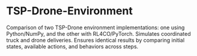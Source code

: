 # TSP-Drone-Environment
Comparison of two TSP-Drone environment implementations: one using Python/NumPy, and the other with RL4CO/PyTorch. Simulates coordinated truck and drone deliveries. Ensures identical results by comparing initial states, available actions, and behaviors across steps.
